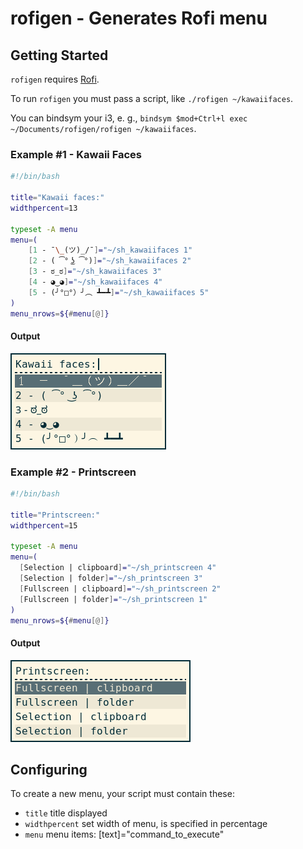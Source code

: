 # rofigen - Generates Rofi menu

## Getting Started

`rofigen` requires [Rofi](https://github.com/DaveDavenport/rofi).

To run `rofigen` you must pass a script, like `./rofigen ~/kawaiifaces`.

You can bindsym your i3, e. g., `bindsym $mod+Ctrl+l exec ~/Documents/rofigen/rofigen ~/kawaiifaces`.

### Example #1 - Kawaii Faces

```bash
#!/bin/bash

title="Kawaii faces:"
widthpercent=13

typeset -A menu
menu=(
    [1 - ¯\_(ツ)_/¯]="~/sh_kawaiifaces 1"
    [2 - ( ͡° ͜ʖ ͡°)]="~/sh_kawaiifaces 2"
    [3 - ಠ_ಠ]="~/sh_kawaiifaces 3"
    [4 - ◕‿◕]="~/sh_kawaiifaces 4"
    [5 - (╯°□°）╯︵ ┻━┻]="~/sh_kawaiifaces 5"
)
menu_nrows=${#menu[@]}
```

#### Output

![Menu-kawaii](images/example1-1.png)

### Example #2 - Printscreen

```bash
#!/bin/bash

title="Printscreen:"
widthpercent=15

typeset -A menu
menu=(
  [Selection | clipboard]="~/sh_printscreen 4"
  [Selection | folder]="~/sh_printscreen 3"
  [Fullscreen | clipboard]="~/sh_printscreen 2"
  [Fullscreen | folder]="~/sh_printscreen 1"
)
menu_nrows=${#menu[@]}
```

#### Output

![Menu-print](images/example2-1.png)

## Configuring

To create a new menu, your script must contain these:

- `title` title displayed
- `widthpercent` set width of menu, is specified in percentage
- `menu` menu items: [text]="command_to_execute"
